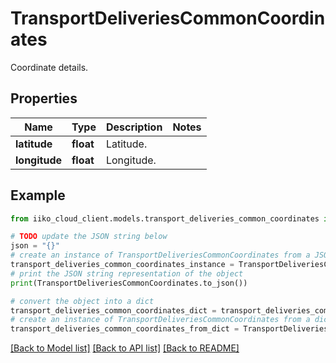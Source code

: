 # TransportDeliveriesCommonCoordinates

Coordinate details.

## Properties

Name | Type | Description | Notes
------------ | ------------- | ------------- | -------------
**latitude** | **float** | Latitude. | 
**longitude** | **float** | Longitude. | 

## Example

```python
from iiko_cloud_client.models.transport_deliveries_common_coordinates import TransportDeliveriesCommonCoordinates

# TODO update the JSON string below
json = "{}"
# create an instance of TransportDeliveriesCommonCoordinates from a JSON string
transport_deliveries_common_coordinates_instance = TransportDeliveriesCommonCoordinates.from_json(json)
# print the JSON string representation of the object
print(TransportDeliveriesCommonCoordinates.to_json())

# convert the object into a dict
transport_deliveries_common_coordinates_dict = transport_deliveries_common_coordinates_instance.to_dict()
# create an instance of TransportDeliveriesCommonCoordinates from a dict
transport_deliveries_common_coordinates_from_dict = TransportDeliveriesCommonCoordinates.from_dict(transport_deliveries_common_coordinates_dict)
```
[[Back to Model list]](../README.md#documentation-for-models) [[Back to API list]](../README.md#documentation-for-api-endpoints) [[Back to README]](../README.md)



